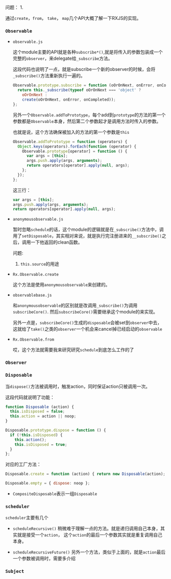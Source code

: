 #

问题：
1.

通过`create`，`from`， `take`， `map`几个API大概了解一下RXJS的实现。

### `Observable`

* `observable.js`

  这个module主要的API就是各种`subscribe*()`,就是将传入的参数包装成一个完整的`observer`，来delegate给`_subscribe`方法。

  这段代码也说明了一点，就是subscribe一个新的observer的时候，会将`_subscribe()`方法重新执行一遍的。
  ```js
  Observable.prototype.subscribe = function (oOrOnNext, onError, onCompleted) {
    return this._subscribe(typeof oOrOnNext === 'object' ?
      oOrOnNext :
      create(oOrOnNext, onError, onCompleted));
  };
  ```

  另外一个`Observable.addToPrototype`，每个add到`prototype`的方法的第一个参数都是`Observable`本身，然后第二个参数起才是调用方法时传入的参数。

  也就是说，这个方法确保被加入的方法的第一个参数是`this`
  ```js
  Observable.addToPrototype = function (operators) {
    Object.keys(operators).forEach(function (operator) {
      Observable.prototype[operator] = function () {
        var args = [this];
        args.push.apply(args, arguments);
        return operators[operator].apply(null, args);
      };
    });
  };
  ```

  这三行：

  ```js
  var args = [this];
  args.push.apply(args, arguments);
  return operators[operator].apply(null, args);
  ```


* `anonymousobservable.js`

  暂时忽略`schedule`的话，这个module的逻辑就是在`_subscribe()`方法中，调用了`setDisposable`，其实相对来说，就是执行完注册进来的`__subscribe()`之后，调用一下他返回的clean函数。

  问题:
  1. `this.source`的用途


* `Rx.Observable.create`

  这个方法是使用`anonymousobservable`来创建的。

* `observablebase.js`

  和`anonymousobservable`的区别就是改调用`_subscribe()`为调用`subscribeCore()`. 然后`subscribeCore()`需要继承这个module的来实现。

  另外一点是，`subscribeCore()`生成的`disposable`会被set到`observer`中去，这就给了`take()`之类的`observer`一个机会来cancel掉已经启动的`observable`

* `Rx.Observable.from`

  哎，这个方法就需要我来研究研究`schedule`到底怎么工作的了

### `Observer`


### `Disposable`

当`dispose()`方法被调用时，触发action，同时保证action只被调用一次。

这段代码就说明了功能：
```js
function Disposable (action) {
  this.isDisposed = false;
  this.action = action || noop;
}

Disposable.prototype.dispose = function () {
  if (!this.isDisposed) {
    this.action();
    this.isDisposed = true;
  }
};
```

对应的工厂方法：
```js
Disposable.create = function (action) { return new Disposable(action); };

Disposable.empty = { dispose: noop };
```


* `CompositeDisposable`表示一组`Disposable`


### `scheduler`

`scheduler`主要有几个

* `scheduleRecursive()` 稍微难于理解一点的方法。就是递归调用自己本身，其实就是接受一个`action`， 这个`action`的最后一个参数其实就是重复调用自己本身。

* `scheduleRecursiveFuture()` 另外一个方法，类似于上面的，就是`action`最后一个参数被调用时，需要多介绍



### `Subject`
